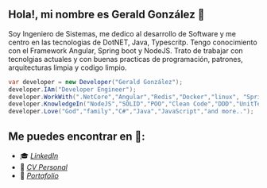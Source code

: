 ##  Hola!, mi nombre es Gerald González 👋 
Soy Ingeniero de Sistemas, me dedico al desarrollo de Software y me centro en las tecnologias de DotNET, Java, Typescritp. Tengo conocimiento con el Framework Angular, Spring boot y NodeJS. Trato de trabajar con tecnolgias actuales y con buenas practicas de programación, patrones, arquitecturas limpia y codigo limpio.

```csharp
var developer = new Developer("Gerald González");
developer.IAm("Developer Engineer");
developer.WorkWith(".NetCore","Angular","Redis","Docker","linux", "Spring", "Jenkins");
developer.KnowledgeIn("NodeJS","SOLID","POO","Clean Code","DDD","UnitTest", "Design Patterns");
developer.Love("God","family","C#","Java","JavaScript","and more..");
```

## Me puedes encontrar en 👀:

- 🎓 *[LinkedIn](https://www.linkedin.com/in/gedgonz)*
- 💼 *[CV Personal](https://gedgonz.github.io/CV)*
- 📃 *[Portafolio](https://gedgonz.github.io/GedGonz)*



<!--
**GedGonz/GedGonz** is a ✨ _special_ ✨ repository because its `README.md` (this file) appears on your GitHub profile.

Here are some ideas to get you started:

- 🔭 I’m currently working on ...
- 🌱 I’m currently learning ...
- 👯 I’m looking to collaborate on ...
- 🤔 I’m looking for help with ...
- 💬 Ask me about ...
- 📫 How to reach me: ...
- 😄 Pronouns: ...
- ⚡ Fun fact: ...
-->

